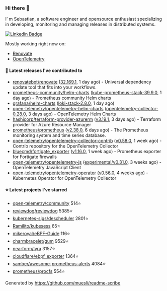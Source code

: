 ### Hi there 👋

I’ m Sebastian, a software engineer and opensource enthusiast specializing in developing, monitoring and managing releases in distributed systems.

[![Linkedin Badge](https://img.shields.io/badge/-LinkedIn-blue?style=flat&logo=Linkedin&logoColor=white&link=https://www.linkedin.com/in/sebastian-poxhofer/)](https://www.linkedin.com/in/sebastian-poxhofer/)

Mostly working right now on:
- [Renovate](https://github.com/renovatebot/renovate)
- [OpenTelemetry](https://github.com/open-telemetry)



#### 🚀 Latest releases I've contributed to

- [renovatebot/renovate](https://github.com/renovatebot/renovate) ([32.169.1](https://github.com/renovatebot/renovate/releases/tag/32.169.1), 1 day ago) - Universal dependency update tool that fits into your workflows.
- [prometheus-community/helm-charts](https://github.com/prometheus-community/helm-charts) ([kube-prometheus-stack-39.9.0](https://github.com/prometheus-community/helm-charts/releases/tag/kube-prometheus-stack-39.9.0), 1 day ago) - Prometheus community Helm charts
- [grafana/helm-charts](https://github.com/grafana/helm-charts) ([loki-stack-2.8.0](https://github.com/grafana/helm-charts/releases/tag/loki-stack-2.8.0), 1 day ago)
- [open-telemetry/opentelemetry-helm-charts](https://github.com/open-telemetry/opentelemetry-helm-charts) ([opentelemetry-collector-0.28.0](https://github.com/open-telemetry/opentelemetry-helm-charts/releases/tag/opentelemetry-collector-0.28.0), 3 days ago) - OpenTelemetry Helm Charts
- [hashicorp/terraform-provider-azurerm](https://github.com/hashicorp/terraform-provider-azurerm) ([v3.19.1](https://github.com/hashicorp/terraform-provider-azurerm/releases/tag/v3.19.1), 3 days ago) - Terraform provider for Azure Resource Manager
- [prometheus/prometheus](https://github.com/prometheus/prometheus) ([v2.38.0](https://github.com/prometheus/prometheus/releases/tag/v2.38.0), 6 days ago) - The Prometheus monitoring system and time series database.
- [open-telemetry/opentelemetry-collector-contrib](https://github.com/open-telemetry/opentelemetry-collector-contrib) ([v0.58.0](https://github.com/open-telemetry/opentelemetry-collector-contrib/releases/tag/v0.58.0), 1 week ago) - Contrib repository for the OpenTelemetry Collector
- [bluecmd/fortigate_exporter](https://github.com/bluecmd/fortigate_exporter) ([v1.16.0](https://github.com/bluecmd/fortigate_exporter/releases/tag/v1.16.0), 1 week ago) - Prometheus exporter for Fortigate firewalls
- [open-telemetry/opentelemetry-js](https://github.com/open-telemetry/opentelemetry-js) ([experimental/v0.31.0](https://github.com/open-telemetry/opentelemetry-js/releases/tag/experimental%2Fv0.31.0), 3 weeks ago) - OpenTelemetry JavaScript Client
- [open-telemetry/opentelemetry-operator](https://github.com/open-telemetry/opentelemetry-operator) ([v0.56.0](https://github.com/open-telemetry/opentelemetry-operator/releases/tag/v0.56.0), 4 weeks ago) - Kubernetes Operator for OpenTelemetry Collector

#### ⭐ Latest projects I've starred

- [open-telemetry/community](https://github.com/open-telemetry/community) 514⭐
- [reviewdog/reviewdog](https://github.com/reviewdog/reviewdog) 5385⭐
- [kubernetes-sigs/descheduler](https://github.com/kubernetes-sigs/descheduler) 2801⭐
- [Ramilito/kubesess](https://github.com/Ramilito/kubesess) 65⭐
- [mikeroyal/eBPF-Guide](https://github.com/mikeroyal/eBPF-Guide) 116⭐
- [charmbracelet/gum](https://github.com/charmbracelet/gum) 9529⭐
- [nearform/lyra](https://github.com/nearform/lyra) 3157⭐
- [cloudflare/ebpf_exporter](https://github.com/cloudflare/ebpf_exporter) 1364⭐
- [samber/awesome-prometheus-alerts](https://github.com/samber/awesome-prometheus-alerts) 4084⭐
- [prometheus/procfs](https://github.com/prometheus/procfs) 554⭐



Generated by https://github.com/muesli/readme-scribe
